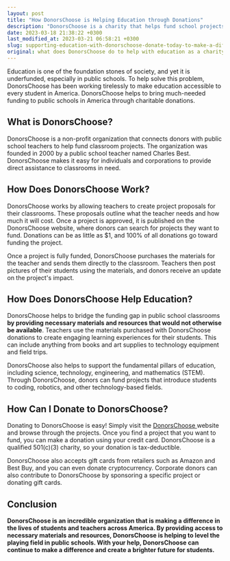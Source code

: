 ```yaml
---
layout: post
title: "How DonorsChoose is Helping Education through Donations"
description: "DonorsChoose is a charity that helps fund school projects and classroom needs for public schools. They do this by allowing donors to directly support specific projects and teachers in need, and you can donate easily through their website."
date: 2023-03-18 21:38:22 +0300
last_modified_at: 2023-03-21 06:58:21 +0300
slug: supporting-education-with-donorschoose-donate-today-to-make-a-difference
original: what does DonorsChoose do to help with education as a charity, how do they do it, how can i donate?
---
```

Education is one of the foundation stones of society, and yet it is underfunded, especially in public schools. To help solve this problem, DonorsChoose has been working tirelessly to make education accessible to every student in America. DonorsChoose helps to bring much-needed funding to public schools in America through charitable donations.

## What is DonorsChoose?

DonorsChoose is a non-profit organization that connects donors with public school teachers to help fund classroom projects. The organization was founded in 2000 by a public school teacher named Charles Best. DonorsChoose makes it easy for individuals and corporations to provide direct assistance to classrooms in need.

## How Does DonorsChoose Work?

DonorsChoose works by allowing teachers to create project proposals for their classrooms. These proposals outline what the teacher needs and how much it will cost. Once a project is approved, it is published on the DonorsChoose website, where donors can search for projects they want to fund. Donations can be as little as $1, and 100% of all donations go toward funding the project.

Once a project is fully funded, DonorsChoose purchases the materials for the teacher and sends them directly to the classroom. Teachers then post pictures of their students using the materials, and donors receive an update on the project's impact.

## How Does DonorsChoose Help Education?

DonorsChoose helps to bridge the funding gap in public school classrooms **by providing necessary materials and resources that would not otherwise be available**. Teachers use the materials purchased with DonorsChoose donations to create engaging learning experiences for their students. This can include anything from books and art supplies to technology equipment and field trips.

DonorsChoose also helps to support the fundamental pillars of education, including science, technology, engineering, and mathematics (STEM). Through DonorsChoose, donors can fund projects that introduce students to coding, robotics, and other technology-based fields.

## How Can I Donate to DonorsChoose?

Donating to DonorsChoose is easy! Simply visit the [DonorsChoose ](https://www.donorschoose.org/)website and browse through the projects. Once you find a project that you want to fund, you can make a donation using your credit card. DonorsChoose is a qualified 501(c)(3) charity, so your donation is tax-deductible.

DonorsChoose also accepts gift cards from retailers such as Amazon and Best Buy, and you can even donate cryptocurrency. Corporate donors can also contribute to DonorsChoose by sponsoring a specific project or donating gift cards.

## Conclusion

**DonorsChoose is an incredible organization that is making a difference in the lives of students and teachers across America. By providing access to necessary materials and resources, DonorsChoose is helping to level the playing field in public schools. With your help, DonorsChoose can continue to make a difference and create a brighter future for students.**